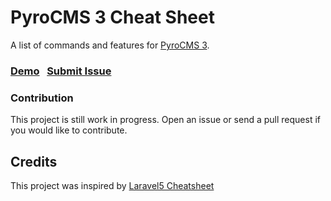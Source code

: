 # PyroCMS 3 Cheat Sheet

A list of commands and features for [PyroCMS 3](https://www.pyrocms.com/).

### [Demo](http://websemantics.github.io/laravel-spark-cheatsheet)&nbsp;&nbsp;&nbsp;[Submit Issue](https://github.com/websemantics/laravel-spark-cheatsheet/issues)

### Contribution

This project is still work in progress. Open an issue or send a pull request if you would like to contribute.

## Credits

This project was inspired by [Laravel5 Cheatsheet](https://github.com/summerblue/laravel5-cheatsheet)
